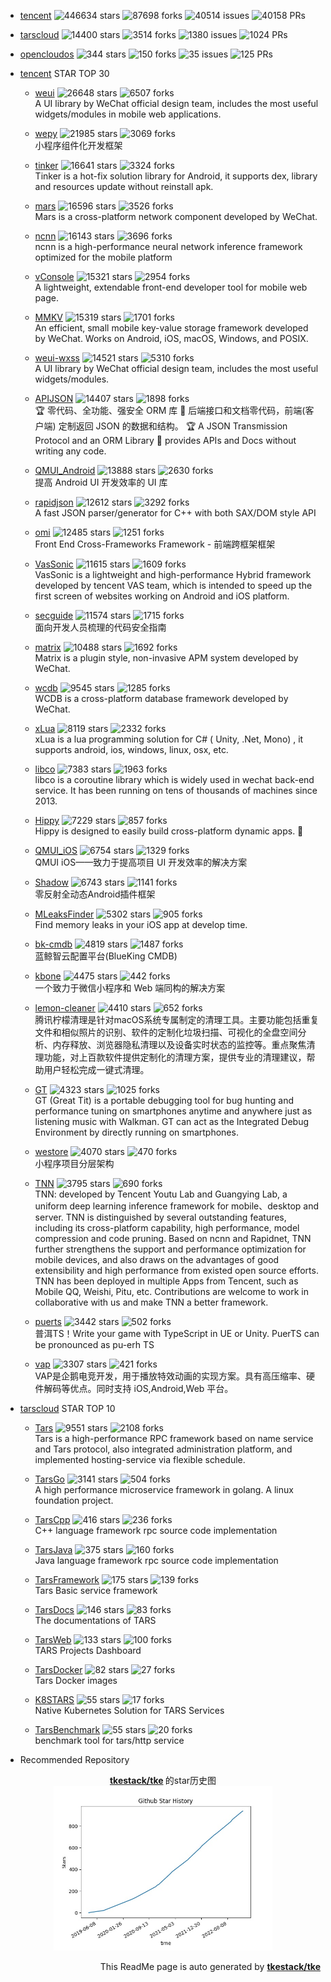 
+ [tencent](https://github.com/tencent)
![446634 stars](https://img.shields.io/badge/Stars-446634-green)
![87698 forks](https://img.shields.io/badge/Forks-87698-green)
![40514 issues](https://img.shields.io/badge/Issues-40514-green)
![40158 PRs](https://img.shields.io/badge/PRs-40158-green)

+ [tarscloud](https://github.com/tarscloud)
![14400 stars](https://img.shields.io/badge/Stars-14400-green)
![3514 forks](https://img.shields.io/badge/Forks-3514-green)
![1380 issues](https://img.shields.io/badge/Issues-1380-green)
![1024 PRs](https://img.shields.io/badge/PRs-1024-green)

+ [opencloudos](https://github.com/opencloudos)
![344 stars](https://img.shields.io/badge/Stars-344-green)
![150 forks](https://img.shields.io/badge/Forks-150-green)
![35 issues](https://img.shields.io/badge/Issues-35-green)
![125 PRs](https://img.shields.io/badge/PRs-125-green)



+ [tencent](https://github.com/tencent) STAR TOP 30
    
    + [weui](https://github.com/tencent/weui) 
    ![26648 stars](https://img.shields.io/badge/Stars-26648-green)
    ![6507 forks](https://img.shields.io/badge/Forks-6507-green)  
    A UI library by WeChat official design team, includes the most useful widgets/modules in mobile web applications.
    
    + [wepy](https://github.com/tencent/wepy) 
    ![21985 stars](https://img.shields.io/badge/Stars-21985-green)
    ![3069 forks](https://img.shields.io/badge/Forks-3069-green)  
    小程序组件化开发框架
    
    + [tinker](https://github.com/tencent/tinker) 
    ![16641 stars](https://img.shields.io/badge/Stars-16641-green)
    ![3324 forks](https://img.shields.io/badge/Forks-3324-green)  
    Tinker is a hot-fix solution library for Android, it supports dex, library and resources update without reinstall apk.
    
    + [mars](https://github.com/tencent/mars) 
    ![16596 stars](https://img.shields.io/badge/Stars-16596-green)
    ![3526 forks](https://img.shields.io/badge/Forks-3526-green)  
    Mars is a cross-platform network component  developed by WeChat.
    
    + [ncnn](https://github.com/tencent/ncnn) 
    ![16143 stars](https://img.shields.io/badge/Stars-16143-green)
    ![3696 forks](https://img.shields.io/badge/Forks-3696-green)  
    ncnn is a high-performance neural network inference framework optimized for the mobile platform
    
    + [vConsole](https://github.com/tencent/vConsole) 
    ![15321 stars](https://img.shields.io/badge/Stars-15321-green)
    ![2954 forks](https://img.shields.io/badge/Forks-2954-green)  
    A lightweight, extendable front-end developer tool for mobile web page.
    
    + [MMKV](https://github.com/tencent/MMKV) 
    ![15319 stars](https://img.shields.io/badge/Stars-15319-green)
    ![1701 forks](https://img.shields.io/badge/Forks-1701-green)  
    An efficient, small mobile key-value storage framework developed by WeChat. Works on Android, iOS, macOS, Windows, and POSIX.
    
    + [weui-wxss](https://github.com/tencent/weui-wxss) 
    ![14521 stars](https://img.shields.io/badge/Stars-14521-green)
    ![5310 forks](https://img.shields.io/badge/Forks-5310-green)  
    A UI library by WeChat official design team, includes the most useful widgets/modules.
    
    + [APIJSON](https://github.com/tencent/APIJSON) 
    ![14407 stars](https://img.shields.io/badge/Stars-14407-green)
    ![1898 forks](https://img.shields.io/badge/Forks-1898-green)  
    🏆 零代码、全功能、强安全 ORM 库 🚀 后端接口和文档零代码，前端(客户端) 定制返回 JSON 的数据和结构。 🏆 A JSON Transmission Protocol and an ORM Library 🚀  provides APIs and Docs without writing any code.
    
    + [QMUI_Android](https://github.com/tencent/QMUI_Android) 
    ![13888 stars](https://img.shields.io/badge/Stars-13888-green)
    ![2630 forks](https://img.shields.io/badge/Forks-2630-green)  
    提高 Android UI 开发效率的 UI 库
    
    + [rapidjson](https://github.com/tencent/rapidjson) 
    ![12612 stars](https://img.shields.io/badge/Stars-12612-green)
    ![3292 forks](https://img.shields.io/badge/Forks-3292-green)  
    A fast JSON parser/generator for C++ with both SAX/DOM style API
    
    + [omi](https://github.com/tencent/omi) 
    ![12485 stars](https://img.shields.io/badge/Stars-12485-green)
    ![1251 forks](https://img.shields.io/badge/Forks-1251-green)  
     Front End Cross-Frameworks Framework - 前端跨框架框架
    
    + [VasSonic](https://github.com/tencent/VasSonic) 
    ![11615 stars](https://img.shields.io/badge/Stars-11615-green)
    ![1609 forks](https://img.shields.io/badge/Forks-1609-green)  
    VasSonic is a lightweight and high-performance Hybrid framework developed by tencent VAS team, which is intended to speed up the first screen of websites working on Android and iOS platform. 
    
    + [secguide](https://github.com/tencent/secguide) 
    ![11574 stars](https://img.shields.io/badge/Stars-11574-green)
    ![1715 forks](https://img.shields.io/badge/Forks-1715-green)  
    面向开发人员梳理的代码安全指南
    
    + [matrix](https://github.com/tencent/matrix) 
    ![10488 stars](https://img.shields.io/badge/Stars-10488-green)
    ![1692 forks](https://img.shields.io/badge/Forks-1692-green)  
    Matrix is a plugin style, non-invasive APM system developed by WeChat.
    
    + [wcdb](https://github.com/tencent/wcdb) 
    ![9545 stars](https://img.shields.io/badge/Stars-9545-green)
    ![1285 forks](https://img.shields.io/badge/Forks-1285-green)  
    WCDB is a cross-platform database framework developed by WeChat.
    
    + [xLua](https://github.com/tencent/xLua) 
    ![8119 stars](https://img.shields.io/badge/Stars-8119-green)
    ![2332 forks](https://img.shields.io/badge/Forks-2332-green)  
    xLua is a lua programming solution for  C# ( Unity, .Net, Mono) , it supports android, ios, windows, linux, osx, etc.
    
    + [libco](https://github.com/tencent/libco) 
    ![7383 stars](https://img.shields.io/badge/Stars-7383-green)
    ![1963 forks](https://img.shields.io/badge/Forks-1963-green)  
    libco is a coroutine library which is widely used in wechat  back-end service. It has been running on tens of thousands of machines since 2013.
    
    + [Hippy](https://github.com/tencent/Hippy) 
    ![7229 stars](https://img.shields.io/badge/Stars-7229-green)
    ![857 forks](https://img.shields.io/badge/Forks-857-green)  
    Hippy is designed to easily build cross-platform dynamic apps. 👏
    
    + [QMUI_iOS](https://github.com/tencent/QMUI_iOS) 
    ![6754 stars](https://img.shields.io/badge/Stars-6754-green)
    ![1329 forks](https://img.shields.io/badge/Forks-1329-green)  
    QMUI iOS——致力于提高项目 UI 开发效率的解决方案
    
    + [Shadow](https://github.com/tencent/Shadow) 
    ![6743 stars](https://img.shields.io/badge/Stars-6743-green)
    ![1141 forks](https://img.shields.io/badge/Forks-1141-green)  
    零反射全动态Android插件框架
    
    + [MLeaksFinder](https://github.com/tencent/MLeaksFinder) 
    ![5302 stars](https://img.shields.io/badge/Stars-5302-green)
    ![905 forks](https://img.shields.io/badge/Forks-905-green)  
    Find memory leaks in your iOS app at develop time.
    
    + [bk-cmdb](https://github.com/tencent/bk-cmdb) 
    ![4819 stars](https://img.shields.io/badge/Stars-4819-green)
    ![1487 forks](https://img.shields.io/badge/Forks-1487-green)  
    蓝鲸智云配置平台(BlueKing CMDB)
    
    + [kbone](https://github.com/tencent/kbone) 
    ![4475 stars](https://img.shields.io/badge/Stars-4475-green)
    ![442 forks](https://img.shields.io/badge/Forks-442-green)  
    一个致力于微信小程序和 Web 端同构的解决方案
    
    + [lemon-cleaner](https://github.com/tencent/lemon-cleaner) 
    ![4410 stars](https://img.shields.io/badge/Stars-4410-green)
    ![652 forks](https://img.shields.io/badge/Forks-652-green)  
    腾讯柠檬清理是针对macOS系统专属制定的清理工具。主要功能包括重复文件和相似照片的识别、软件的定制化垃圾扫描、可视化的全盘空间分析、内存释放、浏览器隐私清理以及设备实时状态的监控等。重点聚焦清理功能，对上百款软件提供定制化的清理方案，提供专业的清理建议，帮助用户轻松完成一键式清理。
    
    + [GT](https://github.com/tencent/GT) 
    ![4323 stars](https://img.shields.io/badge/Stars-4323-green)
    ![1025 forks](https://img.shields.io/badge/Forks-1025-green)  
    GT (Great Tit) is a portable debugging tool for bug hunting and performance tuning on smartphones anytime and anywhere just as listening music with Walkman. GT can act as the Integrated Debug Environment by directly running on smartphones.
    
    + [westore](https://github.com/tencent/westore) 
    ![4070 stars](https://img.shields.io/badge/Stars-4070-green)
    ![470 forks](https://img.shields.io/badge/Forks-470-green)  
    小程序项目分层架构
    
    + [TNN](https://github.com/tencent/TNN) 
    ![3795 stars](https://img.shields.io/badge/Stars-3795-green)
    ![690 forks](https://img.shields.io/badge/Forks-690-green)  
    TNN: developed by Tencent Youtu Lab and Guangying Lab, a uniform deep learning inference framework for mobile、desktop and server. TNN is distinguished by several outstanding features, including its cross-platform capability, high performance, model compression and code pruning. Based on ncnn and Rapidnet, TNN further strengthens the support and performance optimization for mobile devices, and also draws on the advantages of good extensibility and high performance from existed open source efforts. TNN has been deployed in multiple Apps from Tencent, such as Mobile QQ, Weishi, Pitu, etc. Contributions are welcome to work in collaborative with us and make TNN a better framework. 
    
    + [puerts](https://github.com/tencent/puerts) 
    ![3442 stars](https://img.shields.io/badge/Stars-3442-green)
    ![502 forks](https://img.shields.io/badge/Forks-502-green)  
    普洱TS！Write your game with TypeScript in UE or Unity. PuerTS can be pronounced as pu-erh TS
    
    + [vap](https://github.com/tencent/vap) 
    ![3307 stars](https://img.shields.io/badge/Stars-3307-green)
    ![421 forks](https://img.shields.io/badge/Forks-421-green)  
    VAP是企鹅电竞开发，用于播放特效动画的实现方案。具有高压缩率、硬件解码等优点。同时支持 iOS,Android,Web 平台。
    

+ [tarscloud](https://github.com/tarscloud) STAR TOP 10
    
    + [Tars](https://github.com/tarscloud/Tars) 
    ![9551 stars](https://img.shields.io/badge/Stars-9551-green)
    ![2108 forks](https://img.shields.io/badge/Forks-2108-green)  
    Tars is a high-performance RPC framework based on name service and Tars protocol, also integrated administration platform, and implemented hosting-service via flexible schedule.
    
    + [TarsGo](https://github.com/tarscloud/TarsGo) 
    ![3141 stars](https://img.shields.io/badge/Stars-3141-green)
    ![504 forks](https://img.shields.io/badge/Forks-504-green)  
    A  high performance microservice  framework  in golang. A linux foundation project.
    
    + [TarsCpp](https://github.com/tarscloud/TarsCpp) 
    ![416 stars](https://img.shields.io/badge/Stars-416-green)
    ![236 forks](https://img.shields.io/badge/Forks-236-green)  
    C++ language framework rpc source code implementation
    
    + [TarsJava](https://github.com/tarscloud/TarsJava) 
    ![375 stars](https://img.shields.io/badge/Stars-375-green)
    ![160 forks](https://img.shields.io/badge/Forks-160-green)  
    Java language framework rpc source code implementation
    
    + [TarsFramework](https://github.com/tarscloud/TarsFramework) 
    ![175 stars](https://img.shields.io/badge/Stars-175-green)
    ![139 forks](https://img.shields.io/badge/Forks-139-green)  
    Tars Basic service framework
    
    + [TarsDocs](https://github.com/tarscloud/TarsDocs) 
    ![146 stars](https://img.shields.io/badge/Stars-146-green)
    ![83 forks](https://img.shields.io/badge/Forks-83-green)  
    The documentations of TARS
    
    + [TarsWeb](https://github.com/tarscloud/TarsWeb) 
    ![133 stars](https://img.shields.io/badge/Stars-133-green)
    ![100 forks](https://img.shields.io/badge/Forks-100-green)  
    TARS Projects Dashboard
    
    + [TarsDocker](https://github.com/tarscloud/TarsDocker) 
    ![82 stars](https://img.shields.io/badge/Stars-82-green)
    ![27 forks](https://img.shields.io/badge/Forks-27-green)  
    Tars Docker  images
    
    + [K8STARS](https://github.com/tarscloud/K8STARS) 
    ![55 stars](https://img.shields.io/badge/Stars-55-green)
    ![17 forks](https://img.shields.io/badge/Forks-17-green)  
    Native Kubernetes  Solution for TARS Services
    
    + [TarsBenchmark](https://github.com/tarscloud/TarsBenchmark) 
    ![55 stars](https://img.shields.io/badge/Stars-55-green)
    ![20 forks](https://img.shields.io/badge/Forks-20-green)  
    benchmark tool for tars/http service
    


+ Recommended Repository  
<p align="center">
      <strong>
        <a href="https://github.com/tkestack/tke" target="_blank">tkestack/tke</a>
      </strong>  的star历史图
  <br>
  <img src="https://raw.githubusercontent.com/ButterAndButterfly/GithubTools/master/data/stars_history.jpg" width="350px"></img>    
</p>

<p align="right">
      This ReadMe page is auto generated by 
      <strong>
        <a href="https://github.com/tkestack/tke" target="_blank">tkestack/tke</a><br>
      </strong>   
</p>